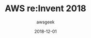 ---
layout : event
event: "AWS re:Invent 2018"
title : "AWS re:Invent 2018"
author : awsgeek
published : true
date : 2018-12-01
image : images/AWS-reInvent-2018-Evolution-of-the-EC2-Host_en.jpg
thumbnail : images/AWS-reInvent-2018-Evolution-of-the-EC2-Host-thumbnail_en.jpg
---